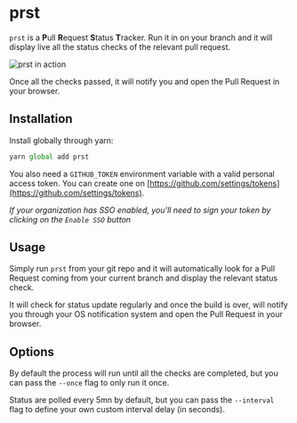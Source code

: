 # prst

`prst` is a **P**ull **R**equest **S**tatus **T**racker. Run it in on your
branch and it will display live all the status checks of the relevant pull
request.

![prst in action](https://raw.githubusercontent.com/pixelastic/prst/master/.github/screenshot.png)

Once all the checks passed, it will notify you and open the Pull Request in your
browser.

## Installation

Install globally through yarn:

```javascript
yarn global add prst
```

You also need a `GITHUB_TOKEN` environment variable with a valid personal access
token. You can create one on [https://github.com/settings/tokens](https://github.com/settings/tokens).

_If your organization has SSO enabled, you'll need to sign your token by
clicking on the `Enable SSO` button_

## Usage

Simply run `prst` from your git repo and it will automatically look for a Pull
Request coming from your current branch and display the relevant status check.

It will check for status update regularly and once the build is over, will
notify you through your OS notification system and open the Pull Request in your
browser.

## Options

By default the process will run until all the checks are completed, but you can
pass the `--once` flag to only run it once.

Status are polled every 5mn by default, but you can pass the `--interval` flag
to define your own custom interval delay (in seconds).
